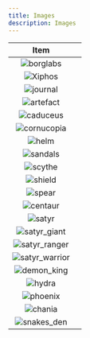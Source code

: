 ```yaml
---
title: Images
description: Images
---
```


|                           Item                            |     |
| :-------------------------------------------------------: | :-- |
|              ![borglabs](/img/labslogo.svg)               |     |
|          ![Xiphos](/img/khloe/items/xiphos.png)           |     |
|         ![journal](/img/khloe/items/journal.png)          |     |
|        ![artefact](/img/khloe/items/artefact.png)         |     |
|        ![caduceus](/img/khloe/items/caduceus.png)         |     |
|      ![cornucopia](/img/khloe/items/cornucopia.png)       |     |
|            ![helm](/img/khloe/items/helm.png)             |     |
|         ![sandals](/img/khloe/items/sandals.png)          |     |
|          ![scythe](/img/khloe/items/scythe.png)           |     |
|          ![shield](/img/khloe/items/shield.png)           |     |
|           ![spear](/img/khloe/items/spear.png)            |     |
|      ![centaur](/img/khloe/characters/centaur_x.png)      |     |
|         ![satyr](/img/khloe/characters/satyr.png)         |     |
|  ![satyr_giant](/img/khloe/characters/satyr_giant_x.png)  |     |
| ![satyr_ranger](/img/khloe/characters/satyr_ranger_x.png) |     |
| ![satyr_warrior](/img/khloe/characters/satyr_warrior.png) |     |
|    ![demon_king](/img/khloe/characters/demon_king.png)    |     |
|         ![hydra](/img/khloe/characters/hydra.png)         |     |
|      ![phoenix](//img/khloe/characters/phoenix.png)       |     |
|           ![chania](/img/khloe/maps/chania.jpg)           |     |
|       ![snakes_den](/img/khloe/maps/snakes_den.jpg)       |     |
